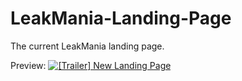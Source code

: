 # LeakMania-Landing-Page
The current LeakMania landing page.

Preview:
[![[Trailer] New Landing Page](https://img.youtube.com/vi/3Y-0Sb6H8oc/maxresdefault.jpg)](https://www.youtube.com/watch?v=3Y-0Sb6H8oc)
